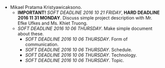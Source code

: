 * Mikael Pratama Kristyawicaksono.
    * __IMPORTANT!__ _SOFT DEADLINE 2016 10 21 FRIDAY_, __HARD DEADLINE 2016 11 31 MONDAY__. Discuss simple project description with Mr. Efke Ufkes and Ms. Khiet Truong.
    * _SOFT DEADLINE 2016 10 06 THURSDAY_. Make simple document about these.
        * _SOFT DEADLINE 2016 10 06 THURSDAY_. Form of communication.
        * _SOFT DEADLINE 2016 10 06 THURSDAY_. Schedule.
        * _SOFT DEADLINE 2016 10 06 THURSDAY_. Technology.
        * _SOFT DEADLINE 2016 10 06 THURSDAY_. Topic.